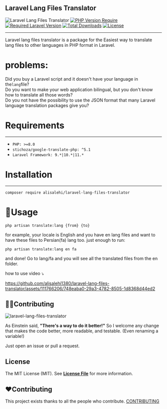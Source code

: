 ## Laravel Lang Files Translator

![Laravel Lang Files Translator][img-package]
[![PHP Version Require][ico-php]][link-packagist]
[![Required Laravel Version][ico-laravel]][link-packagist]
[![Total Downloads][ico-downloads]][link-packagist]
[![License][ico-license]][link-packagist]
***
Laravel lang files translator is a package for the Easiest way to translate lang files to other languages in PHP format in Laravel. <br>

# problems:
Did you buy a Laravel script and it doesn't have your language in the`lang`file? </br>
Do you want to make your web application bilingual, but you don't know how to translate all those words?</br>
Do you not have the possibility to use the JSON format that many Laravel language translation packages give you?

# Requirements
***

- `PHP: >=8.0`
- `stichoza/google-translate-php: ^5.1`
- `Laravel Framework: 9.*|10.*|11.*`

# Installation
***
```
composer require alisalehi/laravel-lang-files-translator
```

# 💎Usage
```
php artisan translate:lang {from} {to}
```
for example, your locale is English and you have en lang files and want to have these files to Persian(fa) lang too.
just enough to run:
```
php artisan translate:lang en fa
```
and done!
Go to lang/fa and you will see all the translated files from the en folder.

how to use video ⤵️

https://github.com/alisalehi1380/laravel-lang-files-translator/assets/111766206/748eaba0-29a3-4782-8505-1d8368d44ed2

## 🙋‍♂️Contributing
![laravel-lang-files-translator](https://github.com/alisalehi1380/laravel-lang-files-translator/assets/111766206/a43389af-2f2e-4f29-8993-0609b94abbe8)

As Einstein said, **"There's a way to do it better!"** So I welcome any change that makes the code better, more readable, and testable. (Even renaming a variable!) 

Just open an issue or pull a request.


## License
The MIT License (MIT). See **[License File](https://github.com/alisalehi1380/laravel-lang-files-translator/blob/master/LICENSE)** for more information.

## ❤️Contributing
This project exists thanks to all the people who
contribute. [CONTRIBUTING](https://github.com/alisalehi/laravel-lang-files-translator/graphs/contributors)


[img-package]: https://banners.beyondco.de/laravel-lang-files-translator%20.png?theme=dark&packageManager=composer+require&packageName=alisalehi%2Flaravel-lang-files-translator&pattern=fourPointStars&style=style_1&description=Easiest+way+to+translate+lang+files&md=1&showWatermark=0&fontSize=100px&images=translate
[ico-laravel]: https://img.shields.io/packagist/dependency-v/alisalehi/laravel-lang-files-translator/laravel/framework.svg?color=red
[ico-php]: https://img.shields.io/packagist/dependency-v/alisalehi/laravel-lang-files-translator/php.svg?
[link-packagist]: https://packagist.org/packages/alisalehi/laravel-lang-files-translator
[ico-license]: http://poser.pugx.org/alisalehi/laravel-lang-files-translator/license
[ico-downloads]: http://poser.pugx.org/alisalehi/laravel-lang-files-translator/downloads
